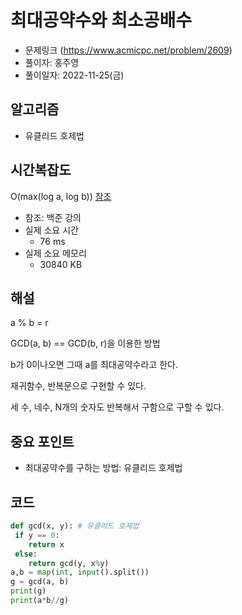 # 최대공약수와 최소공배수
- 문제링크 (https://www.acmicpc.net/problem/2609)
- 풀이자: 홍주영
- 풀이일자: 2022-11-25(금)

## 알고리즘
- 유클리드 호제법

## 시간복잡도
O(max(log a, log b))
[참조](https://dandalf.tistory.com/123)

- 참조: 백준 강의
- 실제 소요 시간
    - 76 ms
- 실제 소요 메모리
    - 30840 KB

## 해설
a % b = r

GCD(a, b) == GCD(b, r)을 이용한 방법

b가 0이나오면 그때 a를 최대공약수라고 한다.

재귀함수, 반복문으로 구현할 수 있다.

세 수, 네수, N개의 숫자도 반복해서 구함으로 구할 수 있다.


## 중요 포인트
- 최대공약수를 구하는 방법: 유클리드 호제법

## 코드
``` python
def gcd(x, y): # 유클리드 호제법
 if y == 0:
    return x
 else:
    return gcd(y, x%y)
a,b = map(int, input().split())
g = gcd(a, b)
print(g)
print(a*b//g)
```